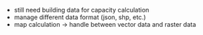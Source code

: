 - still need building data for capacity calculation
- manage different data format (json, shp, etc.)
- map calculation -> handle between vector data and raster data